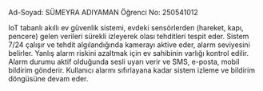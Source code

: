 Ad-Soyad: SÜMEYRA ADIYAMAN
Öğrenci No: 250541012


IoT tabanlı akıllı ev güvenlik sistemi, evdeki sensörlerden (hareket, kapı, pencere) gelen verileri sürekli izleyerek olası tehditleri tespit eder.
Sistem 7/24 çalışır ve tehdit algılandığında kamerayı aktive eder, alarm seviyesini belirler.
Yanlış alarm riskini azaltmak için ev sahibinin varlığı kontrol edilir.
Alarm durumu aktif olduğunda sesli uyarı verir ve SMS, e-posta, mobil bildirim gönderir.
Kullanıcı alarmı sıfırlayana kadar sistem izleme ve bildirim döngüsüne devam eder.
